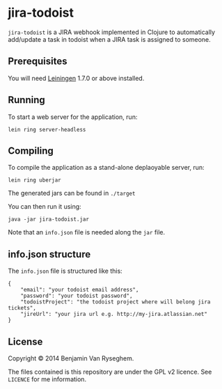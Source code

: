 # jira-todoist

`jira-todoist` is a JIRA webhook implemented in Clojure to automatically add/update a task in todoist when a JIRA task is assigned to someone.

## Prerequisites

You will need [Leiningen][1] 1.7.0 or above installed.

[1]: https://github.com/technomancy/leiningen

## Running

To start a web server for the application, run:

    lein ring server-headless

## Compiling

To compile the application as a stand-alone deplaoyable server, run:

    lein ring uberjar

The generated jars can be found in `./target`

You can then run it using:

    java -jar jira-todoist.jar

Note that an `info.json` file is needed along the `jar` file.

## info.json structure

The `info.json` file is structured like this: 

    {
        "email": "your todoist email address",
        "password": "your todoist password",
        "todoistProject": "the todoist project where will belong jira tickets",
        "jireUrl": "your jira url e.g. http://my-jira.atlassian.net"
    }

## License

Copyright © 2014 Benjamin Van Ryseghem.

The files contained is this repository are under the GPL v2 licence.
See `LICENCE` for me information.
